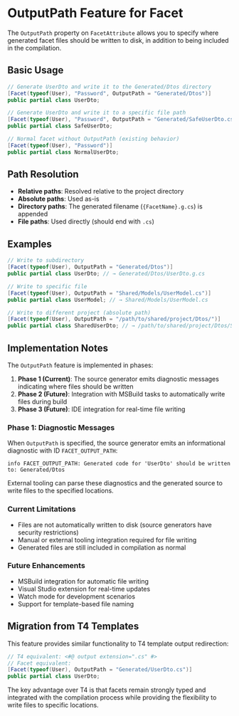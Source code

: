 # OutputPath Feature for Facet

The `OutputPath` property on `FacetAttribute` allows you to specify where generated facet files should be written to disk, in addition to being included in the compilation.

## Basic Usage

```csharp
// Generate UserDto and write it to the Generated/Dtos directory
[Facet(typeof(User), "Password", OutputPath = "Generated/Dtos")]
public partial class UserDto;

// Generate UserDto and write it to a specific file path
[Facet(typeof(User), "Password", OutputPath = "Generated/SafeUserDto.cs")]
public partial class SafeUserDto;

// Normal facet without OutputPath (existing behavior)
[Facet(typeof(User), "Password")]
public partial class NormalUserDto;
```

## Path Resolution

- **Relative paths**: Resolved relative to the project directory
- **Absolute paths**: Used as-is
- **Directory paths**: The generated filename (`{FacetName}.g.cs`) is appended
- **File paths**: Used directly (should end with `.cs`)

## Examples

```csharp
// Write to subdirectory
[Facet(typeof(User), OutputPath = "Generated/Dtos")]
public partial class UserDto; // → Generated/Dtos/UserDto.g.cs

// Write to specific file
[Facet(typeof(User), OutputPath = "Shared/Models/UserModel.cs")]
public partial class UserModel; // → Shared/Models/UserModel.cs

// Write to different project (absolute path)
[Facet(typeof(User), OutputPath = "/path/to/shared/project/Dtos/")]
public partial class SharedUserDto; // → /path/to/shared/project/Dtos/SharedUserDto.g.cs
```

## Implementation Notes

The `OutputPath` feature is implemented in phases:

1. **Phase 1 (Current)**: The source generator emits diagnostic messages indicating where files should be written
2. **Phase 2 (Future)**: Integration with MSBuild tasks to automatically write files during build
3. **Phase 3 (Future)**: IDE integration for real-time file writing

### Phase 1: Diagnostic Messages

When `OutputPath` is specified, the source generator emits an informational diagnostic with ID `FACET_OUTPUT_PATH`:

```
info FACET_OUTPUT_PATH: Generated code for 'UserDto' should be written to: Generated/Dtos
```

External tooling can parse these diagnostics and the generated source to write files to the specified locations.

### Current Limitations

- Files are not automatically written to disk (source generators have security restrictions)
- Manual or external tooling integration required for file writing
- Generated files are still included in compilation as normal

### Future Enhancements

- MSBuild integration for automatic file writing
- Visual Studio extension for real-time updates
- Watch mode for development scenarios
- Support for template-based file naming

## Migration from T4 Templates

This feature provides similar functionality to T4 template output redirection:

```csharp
// T4 equivalent: <#@ output extension=".cs" #>
// Facet equivalent:
[Facet(typeof(User), OutputPath = "Generated/UserDto.cs")]
public partial class UserDto;
```

The key advantage over T4 is that facets remain strongly typed and integrated with the compilation process while providing the flexibility to write files to specific locations.
